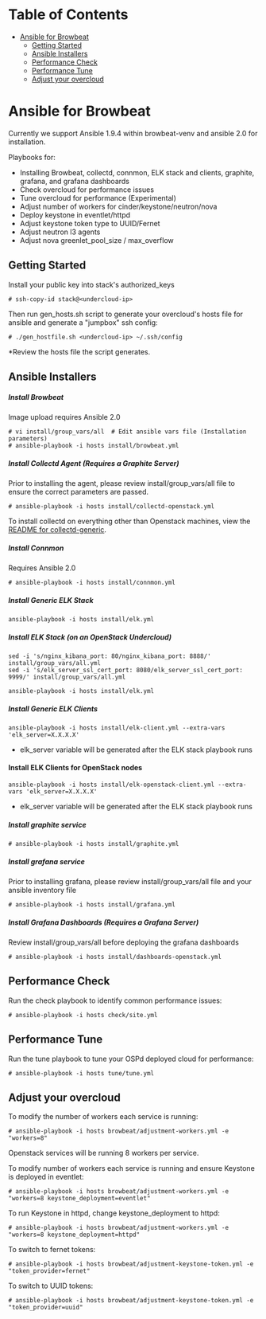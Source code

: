 Table of Contents
=================

- [Ansible for Browbeat](#ansible-for-browbeat)
    - [Getting Started](#getting-started)
    - [Ansible Installers](#ansible-installers)
    - [Performance Check](#performance-check)
    - [Performance Tune](#performance-tune)
    - [Adjust your overcloud](#adjust-your-overcloud)

# Ansible for Browbeat

Currently we support Ansible 1.9.4 within browbeat-venv and ansible 2.0 for installation.

Playbooks for:
* Installing Browbeat, collectd, connmon, ELK stack and clients, graphite, grafana, and grafana dashboards
* Check overcloud for performance issues
* Tune overcloud for performance (Experimental)
* Adjust number of workers for cinder/keystone/neutron/nova
* Deploy keystone in eventlet/httpd
* Adjust keystone token type to UUID/Fernet
* Adjust neutron l3 agents
* Adjust nova greenlet_pool_size / max_overflow


## Getting Started

Install your public key into stack's authorized_keys
```
# ssh-copy-id stack@<undercloud-ip>
```

Then run gen_hosts.sh script to generate your overcloud's hosts file for ansible and generate a "jumpbox" ssh config:
```
# ./gen_hostfile.sh <undercloud-ip> ~/.ssh/config
```
*Review the hosts file the script generates.


## Ansible Installers

##### Install Browbeat
Image upload requires Ansible 2.0
```
# vi install/group_vars/all  # Edit ansible vars file (Installation parameters)
# ansible-playbook -i hosts install/browbeat.yml
```

##### Install Collectd Agent (Requires a Graphite Server)
Prior to installing the agent, please review install/group_vars/all file to ensure the correct parameters are passed.
```
# ansible-playbook -i hosts install/collectd-openstack.yml
```
To install collectd on everything other than Openstack machines, view the [README for collectd-generic](README.collectd-generic.md).

##### Install Connmon
Requires Ansible 2.0
```
# ansible-playbook -i hosts install/connmon.yml
```
##### Install Generic ELK Stack
```
ansible-playbook -i hosts install/elk.yml
```
##### Install ELK Stack (on an OpenStack Undercloud)
```
sed -i 's/nginx_kibana_port: 80/nginx_kibana_port: 8888/' install/group_vars/all.yml
sed -i 's/elk_server_ssl_cert_port: 8080/elk_server_ssl_cert_port: 9999/' install/group_vars/all.yml
```
```
ansible-playbook -i hosts install/elk.yml
```
##### Install Generic ELK Clients
```
ansible-playbook -i hosts install/elk-client.yml --extra-vars 'elk_server=X.X.X.X'
```
  - elk_server variable will be generated after the ELK stack playbook runs
#### Install ELK Clients for OpenStack nodes
```
ansible-playbook -i hosts install/elk-openstack-client.yml --extra-vars 'elk_server=X.X.X.X'
```
  - elk_server variable will be generated after the ELK stack playbook runs
##### Install graphite service
```
# ansible-playbook -i hosts install/graphite.yml
```

##### Install grafana service
Prior to installing grafana, please review install/group_vars/all file and your ansible inventory file
```
# ansible-playbook -i hosts install/grafana.yml
```

##### Install Grafana Dashboards (Requires a Grafana Server)
Review install/group_vars/all before deploying the grafana dashboards
```
# ansible-playbook -i hosts install/dashboards-openstack.yml
```

## Performance Check

Run the check playbook to identify common performance issues:
```
# ansible-playbook -i hosts check/site.yml
```

## Performance Tune

Run the tune playbook to tune your OSPd deployed cloud for performance:
```
# ansible-playbook -i hosts tune/tune.yml
```

## Adjust your overcloud

To modify the number of workers each service is running:
```
# ansible-playbook -i hosts browbeat/adjustment-workers.yml -e "workers=8"
```
Openstack services will be running 8 workers per service.

To modify number of workers each service is running and ensure Keystone is deployed in eventlet:
```
# ansible-playbook -i hosts browbeat/adjustment-workers.yml -e "workers=8 keystone_deployment=eventlet"
```

To run Keystone in httpd, change keystone_deployment to httpd:
```
# ansible-playbook -i hosts browbeat/adjustment-workers.yml -e "workers=8 keystone_deployment=httpd"
```

To switch to fernet tokens:
```
# ansible-playbook -i hosts browbeat/adjustment-keystone-token.yml -e "token_provider=fernet"
```

To switch to UUID tokens:
```
# ansible-playbook -i hosts browbeat/adjustment-keystone-token.yml -e "token_provider=uuid"
```
